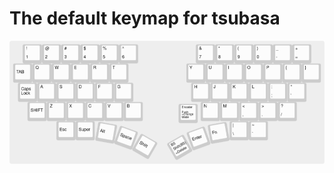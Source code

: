 # The default keymap for tsubasa
![keymap](https://github.com/kuriatsu/TSUBASA/blob/main/image/tsubasa_default_keymap.png)
